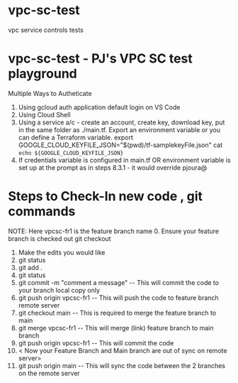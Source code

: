 # vpc-sc-test
vpc service controls tests

# vpc-sc-test - PJ's VPC SC test  playground

Multiple Ways to Autheticate 
1. Using gcloud auth application default login on VS Code
2. Using Cloud Shell 
3. Using a service a/c - create an account, create key, download key, put in the same folder as ./main.tf. Export an environment variable or you can define a Terraform variable. 
    export GOOGLE_CLOUD_KEYFILE_JSON="$(pwd)/tf-samplekeyFile.json"
    cat `echo ${GOOGLE_CLOUD_KEYFILE_JSON}`
4. If credentials variable is configured in main.tf OR environment variable is set up at the prompt as in steps 8.3.1 - it would override pjoura@

# Steps to Check-In new code , git commands
NOTE: Here vpcsc-fr1 is the feature branch name
0.  Ensure your feature branch is checked out git checkout <brancg-name> 
1.  Make the edits you would like
2.  git status
3.  git add . 
4.  git status 
5.  git commit -m "comment a message" -- This will commit the code to your branch local copy only
6.  git push origin vpcsc-fr1 -- This will push the code to feature branch remote server
7.  git checkout main -- This is required to merge the feature branch to main
8.  git merge vpcsc-fr1 -- This will merge (link) feature branch to main branch
9.  git push origin vpcsc-fr1 -- This will commit the code   
10.  < Now your Feature Branch and Main branch are out of sync on remote server>
11. git push origin main -- This will sync the code between the 2 branches on the remote server